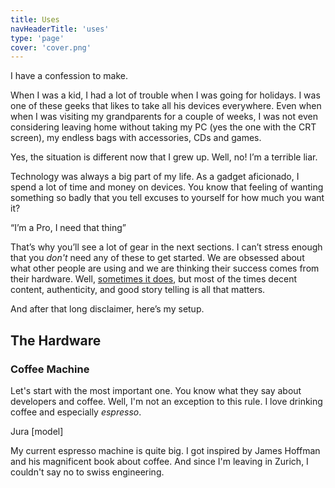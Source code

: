 ```yaml
---
title: Uses
navHeaderTitle: 'uses'
type: 'page'
cover: 'cover.png'
---
```


I have a confession to make.

When I was a kid, I had a lot of trouble when I was going for holidays. I was one of these geeks that likes to take all his devices everywhere. Even when when I was visiting my grandparents for a couple of weeks, I was not even considering leaving home without taking my PC (yes the one with the CRT screen), my endless bags with accessories, CDs and games.

Yes, the situation is different now that I grew up. Well, no! I’m a terrible liar.

Technology was always a big part of my life. As a gadget aficionado, I spend a lot of time and money on devices. You know that feeling of wanting something so badly that you tell excuses to yourself for how much you want it?

“I’m a Pro, I need that thing”

That’s why you’ll see a lot of gear in the next sections. I can’t stress enough that you _don't_ need any of these to get started. We are obsessed about what other people are using and we are thinking their success comes from their hardware. Well, [sometimes it does](https://www.youtube.com/@theslowmoguys), but most of the times decent content, authenticity, and good story telling is all that matters.

And after that long disclaimer, here’s my setup.

## The Hardware

### Coffee Machine

Let's start with the most important one. You know what they say about developers and coffee. Well, I'm not an exception to this rule. I love drinking coffee and especially _espresso_.

Jura [model]

My current espresso machine is quite big. I got inspired by James Hoffman and his magnificent book about coffee. And since I'm leaving in Zurich, I couldn't say no to swiss engineering.
